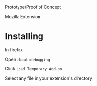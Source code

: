 Prototype/Proof of Concept

Mozilla Extension


# Installing

In firefox

Open `about:debugging`

Click `Load Temporary Add-on`

Select any file in your extension's directory
